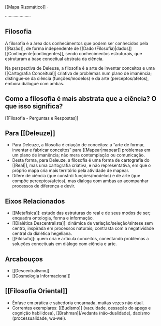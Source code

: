 [[Mapa Rizomático]] ·

·····················
## Filosofia

A filosofia é a área dos conhecimentos que podem ser conhecidos pela [[Razão]], de forma independente de [[Dado (Filosofia)|dados]] [[Contingente|contingentes]], sendo conhecimentos estruturais, que estruturam a base conceitual abstrata da ciência.

Na perspectiva de Deleuze, a filosofia é a arte de inventar conceitos e uma [[Cartografia Conceitual]] criativa de problemas num plano de imanência; distingue‑se da ciência (funções/modelos) e da arte (perceptos/afetos), embora dialogue com ambas.

## Como a filosofia é mais abstrata que a ciência? O que isso significa?

[[Filosofia - Perguntas e Respostas]]

## Para [[Deleuze]]
- Para Deleuze, a filosofia é criação de conceitos: a “arte de formar, inventar e fabricar conceitos” para [[Mapear|mapear]] problemas em um plano de imanência; não mera contemplação ou comunicação.
- Desta forma, para Deleuze, a filosofia é uma forma de cartografia do [[Real]], mas uma cartografia criativa, e não representativa, em que o próprio mapa cria mais território pela atividade de mapear.
- Difere de ciência (que constrói funções/modelos) e de arte (que compõe perceptos/afetos), mas dialoga com ambas ao acompanhar processos de diferença e devir.

## Eixos Relacionados
- [[Metafísica]]: estudo das estruturas do real e de seus modos de ser; enquadra ontologia, forma e informação.
- [[Dialética Descentralista]]: dinâmica de variação/seleção/síntese sem centro, inspirada em processos naturais; contrasta com a negatividade central da dialética hegeliana.
- [[Filósofo]]: quem cria e articula conceitos, conectando problemas a soluções conceituais em diálogo com ciência e arte.

## Arcabouços
* [[Descentralismo]]
* [[Cosmologia Informacional]]

## [[Filosofia Oriental]]
- Ênfase em prática e sabedoria encarnada, muitas vezes não‑dual.
- Correntes exemplares: [[Budismo]] (vacuidade, cessação do apego e cognição habilidosa), [[Brahman]]/vedanta (não‑dualidade), daoísmo (processualidade, wu‑wei).
